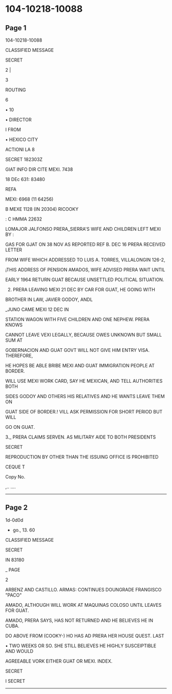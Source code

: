 # 104-10218-10088

## Page 1

104-10218-10088

CLASSIFIED MESSAGE

SECRET

2 |

3

ROUTING

6

• 10

• DIRECTOR

I FROM

• HEXICO CITY

ACTIONI LA 8

SECRET 182303Z

GIAT INFO DIR CITE MEXI. 7438

18 DEc 631: 83480

REFA

MEXI: 6968 (11 64256)

B MEXE 1128 (IN 20304) RICOOKY

: C HMMA 22632

LOMAJOR JALFONSO PRERA_SIERRA'S WIFE AND CHILDREN LEFT MEXI BY :

GAS FOR GJAT ON 38 NOV AS REPORTED REF B. DEC 16 PRERA RECEIVED LETTER

FROM WIFE WHICH ADDRESSED TO LUIS A. TORRES, VILLALONGIN 126-2,

¡THIS ADDRESS OF PENSION AMADOS, WIFE ADVISED PRERA WAIT UNTIL

EARLY 1964 RETURN GUAT BECAUSE UNSETTLED POLITICAL SITUATION.

2. PRERA LEAVING MEXI 21 DEC BY CAR FOR GUAT, HE GOING WITH

BROTHER IN LAW, JAVIER GODOY, ANDL

_JUNO CAME MEXI 12 DEC IN

STATION WAGON WITH FIVE CHILDREN AND ONE NEPHEW. PRERA KNOWS

CANNOT LEAVE VEXI LEGALLY, BECAUSE OWES UNKNOWN BUT SMALL SUM AT

GOBERNACION AND GUAT GOVT WILL NOT GIVE HIM ENTRY VISA. THEREFORE,

HE HOPES BE ABLE BRIBE MEXI AND GUAT IMMIGRATION PEOPLE AT BORDER.

WILL USE MEXI WORK CARD, SAY HE MEXICAN, AND TELL AUTHORITIES BOTH

SIDES GODOY AND OTHERS HIS RELATIVES AND HE WANTS LEAVE THEM ON

GUAT SIDE OF BORDER.! VILL ASK PERMISSION FOR SHORT PERIOD BUT WILL

GO ON GUAT.

3._ PRERA CLAIMS SERVEN. AS MILITARY AIDE TO BOTH PRESIDENTS

SECRET

REPRODUCTION BY OTHER THAN THE ISSUING OFFICE IS PROHIBITED

CEQUE T

Copy No.

,.. ....

---

## Page 2

1d-0d0d

- go., 13. 60

CLASSIFIED MESSAGE

SECRET

IN 83180

_ PAGE

2

ARBENZ AND CASTILLO. ARMAS: CONTINUES DOUNGRADE FRANGISCO "PACO"

AMADO, ALTHOUGH WILL WORK AT MAQUINAS COLOSO UNTIL LEAVES FOR GUAT.

AMADO, PRERA SAYS, HAS NOT RETURNED AND HE BELIEVES HE IN CUBA.

DO ABOVE FROM (COOKY-) HO HAS AD PRERA HER HOUSE QUEST. LAST

• TWO WEEKS OR SO. SHE STILL BELIEVES HE HIGHLY SUSCEIPTIBLE AND WOULD

AGREEABLE VORK EITHER GUAT OR MEXI. INDEX.

SECRET

I SECRET

---

